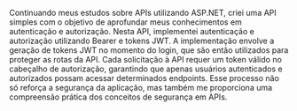 Continuando meus estudos sobre APIs utilizando ASP.NET, criei uma API simples com o objetivo de aprofundar meus conhecimentos em autenticação e autorização. Nesta API,
implementei autenticação e autorização utilizando Bearer e tokens JWT. A implementação envolve a geração de tokens JWT no momento do login, que são então utilizados para proteger as rotas da API. 
Cada solicitação à API requer um token válido no cabeçalho de autorização, garantindo que apenas usuários autenticados e autorizados possam acessar determinados endpoints. 
Esse processo não só reforça a segurança da aplicação, mas também me proporciona uma compreensão prática dos conceitos de segurança em APIs.
